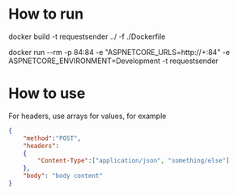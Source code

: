 ﻿# How to run


docker build -t requestsender ../ -f ./Dockerfile

docker run --rm -p 84:84 -e "ASPNETCORE_URLS=http://+:84" -e ASPNETCORE_ENVIRONMENT=Development -t requestsender

# How to use

For headers, use arrays for values, for example 
```json
{
	"method":"POST",
	"headers":
	{
		"Content-Type":["application/json", "something/else"]
	},
	"body": "body content"
}
```


